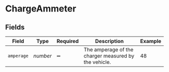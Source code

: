 # ChargeAmmeter


## Fields

| Field                                                | Type                                                 | Required                                             | Description                                          | Example                                              |
| ---------------------------------------------------- | ---------------------------------------------------- | ---------------------------------------------------- | ---------------------------------------------------- | ---------------------------------------------------- |
| `amperage`                                           | *number*                                             | :heavy_minus_sign:                                   | The amperage of the charger measured by the vehicle. | 48                                                   |